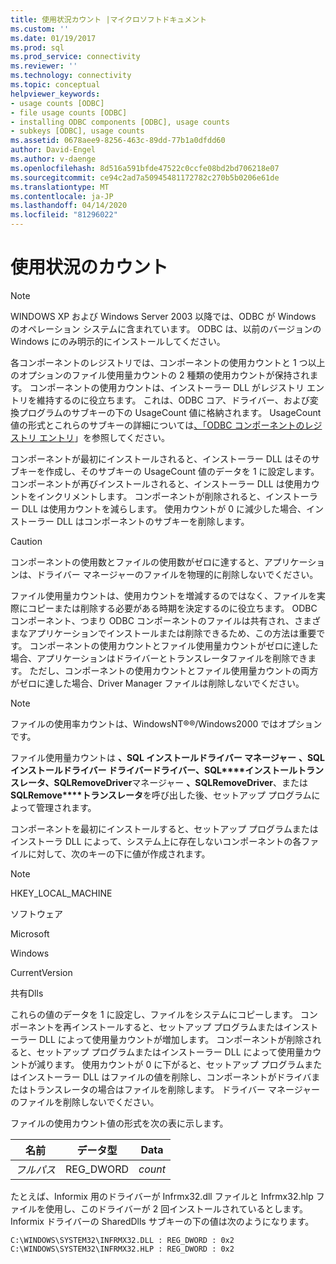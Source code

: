 ```yaml
---
title: 使用状況カウント |マイクロソフトドキュメント
ms.custom: ''
ms.date: 01/19/2017
ms.prod: sql
ms.prod_service: connectivity
ms.reviewer: ''
ms.technology: connectivity
ms.topic: conceptual
helpviewer_keywords:
- usage counts [ODBC]
- file usage counts [ODBC]
- installing ODBC components [ODBC], usage counts
- subkeys [ODBC], usage counts
ms.assetid: 0678aee9-8256-463c-89dd-77b1a0dfdd60
author: David-Engel
ms.author: v-daenge
ms.openlocfilehash: 8d516a591bfde47522c0ccfe08bd2bd706218e07
ms.sourcegitcommit: ce94c2ad7a50945481172782c270b5b0206e61de
ms.translationtype: MT
ms.contentlocale: ja-JP
ms.lasthandoff: 04/14/2020
ms.locfileid: "81296022"
---
```

# <a name="usage-counting"></a>使用状況のカウント
> [!NOTE]  
>  WINDOWS XP および Windows Server 2003 以降では、ODBC が Windows のオペレーション システムに含まれています。 ODBC は、以前のバージョンの Windows にのみ明示的にインストールしてください。  
  
 各コンポーネントのレジストリでは、コンポーネントの使用カウントと 1 つ以上のオプションのファイル使用量カウントの 2 種類の使用カウントが保持されます。 コンポーネントの使用カウントは、インストーラー DLL がレジストリ エントリを維持するのに役立ちます。 これは、ODBC コア、ドライバー、および変換プログラムのサブキーの下の UsageCount 値に格納されます。 UsageCount 値の形式とこれらのサブキーの詳細については[、「ODBC コンポーネントのレジストリ エントリ](../../../odbc/reference/install/registry-entries-for-odbc-components.md)」を参照してください。  
  
 コンポーネントが最初にインストールされると、インストーラー DLL はそのサブキーを作成し、そのサブキーの UsageCount 値のデータを 1 に設定します。 コンポーネントが再びインストールされると、インストーラー DLL は使用カウントをインクリメントします。 コンポーネントが削除されると、インストーラー DLL は使用カウントを減らします。 使用カウントが 0 に減少した場合、インストーラー DLL はコンポーネントのサブキーを削除します。  
  
> [!CAUTION]  
>  コンポーネントの使用数とファイルの使用数がゼロに達すると、アプリケーションは、ドライバー マネージャーのファイルを物理的に削除しないでください。  
  
 ファイル使用量カウントは、使用カウントを増減するのではなく、ファイルを実際にコピーまたは削除する必要がある時期を決定するのに役立ちます。 ODBC コンポーネント、つまり ODBC コンポーネントのファイルは共有され、さまざまなアプリケーションでインストールまたは削除できるため、この方法は重要です。 コンポーネントの使用カウントとファイル使用量カウントがゼロに達した場合、アプリケーションはドライバーとトランスレータファイルを削除できます。 ただし、コンポーネントの使用カウントとファイル使用量カウントの両方がゼロに達した場合、Driver Manager ファイルは削除しないでください。  
  
> [!NOTE]  
>  ファイルの使用率カウントは、WindowsNT®®/Windows2000 ではオプションです。  
  
 ファイル使用量カウントは **、SQL インストールドライバー マネージャー** **、SQL インストールドライバー ドライバードライバー、SQL****インストールトランスレータ、SQLRemoveDriver**マネージャー **、SQLRemoveDriver**、または**SQLRemove****トランスレータ**を呼び出した後、セットアップ プログラムによって管理されます。  
  
 コンポーネントを最初にインストールすると、セットアップ プログラムまたはインストーラ DLL によって、システム上に存在しないコンポーネントの各ファイルに対して、次のキーの下に値が作成されます。  
  
> [!NOTE]  
>  HKEY_LOCAL_MACHINE  
>   
>  ソフトウェア  
>   
>  Microsoft  
>   
>  Windows  
>   
>  CurrentVersion  
>   
>  共有Dlls  
  
 これらの値のデータを 1 に設定し、ファイルをシステムにコピーします。 コンポーネントを再インストールすると、セットアップ プログラムまたはインストーラー DLL によって使用量カウントが増加します。 コンポーネントが削除されると、セットアップ プログラムまたはインストーラー DLL によって使用量カウントが減ります。 使用カウントが 0 に下がると、セットアップ プログラムまたはインストーラー DLL はファイルの値を削除し、コンポーネントがドライバまたはトランスレータの場合はファイルを削除します。 ドライバー マネージャーのファイルを削除しないでください。  
  
 ファイルの使用カウント値の形式を次の表に示します。  
  
|名前|データ型|Data|  
|----------|---------------|----------|  
|*フルパス*|REG_DWORD|*count*|  
  
 たとえば、Informix 用のドライバーが Infrmx32.dll ファイルと Infrmx32.hlp ファイルを使用し、このドライバーが 2 回インストールされているとします。 Informix ドライバーの SharedDlls サブキーの下の値は次のようになります。  
  
```  
C:\WINDOWS\SYSTEM32\INFRMX32.DLL : REG_DWORD : 0x2  
C:\WINDOWS\SYSTEM32\INFRMX32.HLP : REG_DWORD : 0x2  
```
